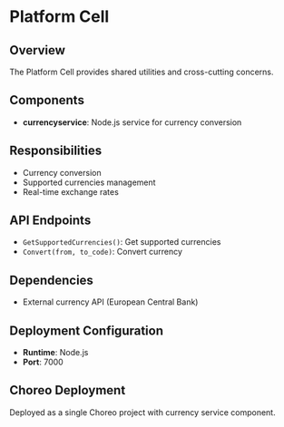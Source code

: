# Platform Cell

## Overview
The Platform Cell provides shared utilities and cross-cutting concerns.

## Components
- **currencyservice**: Node.js service for currency conversion

## Responsibilities
- Currency conversion
- Supported currencies management
- Real-time exchange rates

## API Endpoints
- `GetSupportedCurrencies()`: Get supported currencies
- `Convert(from, to_code)`: Convert currency

## Dependencies
- External currency API (European Central Bank)

## Deployment Configuration
- **Runtime**: Node.js
- **Port**: 7000

## Choreo Deployment
Deployed as a single Choreo project with currency service component.